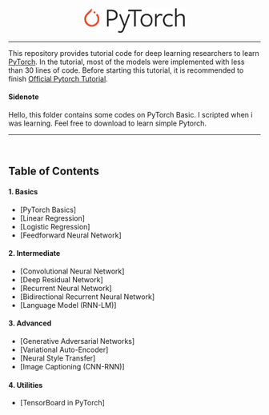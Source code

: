 <p align="center"><img width="40%" src="logo/Pytorch_logo.png" /></p>

--------------------------------------------------------------------------------

This repository provides tutorial code for deep learning researchers to learn [PyTorch](https://github.com/pytorch/pytorch). In the tutorial, most of the models were implemented with less than 30 lines of code. Before starting this tutorial, it is recommended to finish [Official Pytorch Tutorial](http://pytorch.org/tutorials/beginner/deep_learning_60min_blitz.html).

#### Sidenote
Hello, this folder contains some codes on PyTorch Basic. I scripted when i was learning. Feel free to download to learn simple Pytorch.

--------------------------------------------------------------------------------

<br/>

## Table of Contents

#### 1. Basics
* [PyTorch Basics]
* [Linear Regression]
* [Logistic Regression]
* [Feedforward Neural Network]

#### 2. Intermediate
* [Convolutional Neural Network]
* [Deep Residual Network]
* [Recurrent Neural Network]
* [Bidirectional Recurrent Neural Network]
* [Language Model (RNN-LM)]

#### 3. Advanced
* [Generative Adversarial Networks]
* [Variational Auto-Encoder]
* [Neural Style Transfer]
* [Image Captioning (CNN-RNN)]

#### 4. Utilities
* [TensorBoard in PyTorch]



<br/>
